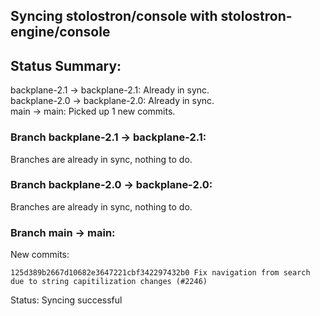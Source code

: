 ## Syncing stolostron/console with stolostron-engine/console

## Status Summary:

backplane-2.1 -> backplane-2.1: Already in sync.  
backplane-2.0 -> backplane-2.0: Already in sync.  
main -> main: Picked up 1 new commits.  

### Branch backplane-2.1 -> backplane-2.1:

Branches are already in sync, nothing to do.

### Branch backplane-2.0 -> backplane-2.0:

Branches are already in sync, nothing to do.

### Branch main -> main:

New commits:

```
125d389b2667d10682e3647221cbf342297432b0 Fix navigation from search due to string capitilization changes (#2246)
```

Status: Syncing successful
